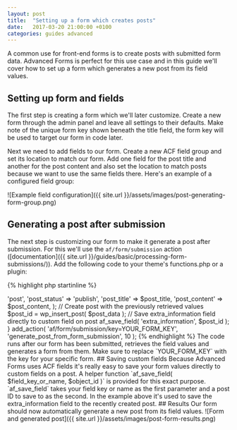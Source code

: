```yaml
---
layout: post
title:  "Setting up a form which creates posts"
date:   2017-03-20 21:00:00 +0100
categories: guides advanced
---
```


A common use for front-end forms is to create posts with submitted form data. Advanced Forms is perfect for this use case and in this guide we'll cover how to set up a form which generates a new post from its field values.

## Setting up form and fields

The first step is creating a form which we'll later customize. Create a new form through the admin panel and leave all settings to their defaults. Make note of the unique form key shown beneath the title field, the form key will be used to target our form in code later.

Next we need to add fields to our form. Create a new ACF field group and set its location to match our form. Add one field for the post title and another for the post content and also set the location to match posts because we want to use the same fields there. Here's an example of a configured field group:

![Example field configuration]({{ site.url }}/assets/images/post-generating-form-group.png)

## Generating a post after submission

The next step is customizing our form to make it generate a post after submission. For this we'll use the `af/form/submission` action ([documentation]({{ site.url }}/guides/basic/processing-form-submissions/)). Add the following code to your theme's functions.php or a plugin:

{% highlight php startinline %}
<?php

function generate_post_from_form_submission() {
    
	// Get the submitted field values
	$post_title = af_get_field( 'post_title' );
	$post_content = af_get_field( 'post_content' );
    
	// Set up a form using the values for post title and content
	// Replace post_type with whatever type of post you want to generate
	$post_data = array(
		'post_type' => 'post',
		'post_status' => 'publish',
		'post_title' => $post_title,
		'post_content' => $post_content,
	);
	
	// Create post with the previously retrieved values
	$post_id = wp_insert_post( $post_data );
	
	// Save extra_information field directly to custom field on post
	af_save_field( 'extra_information', $post_id );
    
}
add_action( 'af/form/submission/key=YOUR_FORM_KEY', 'generate_post_from_form_submission', 10 );

{% endhighlight %}

The code runs after our form has been submitted, retrieves the field values and generates a form from them. Make sure to replace `YOUR_FORM_KEY` with the key for your specific form.

## Saving custom fields

Because Advanced Forms uses ACF fields it's really easy to save your form values directly to custom fields on a post. A helper function `af_save_field( $field_key_or_name, $object_id )` is provided for this exact purpose. `af_save_field` takes your field key or name as the first parameter and a post ID to save to as the second. In the example above it's used to save the extra_information field to the recently created post.

## Results

Our form should now automatically generate a new post from its field values.

![Form and generated post]({{ site.url }}/assets/images/post-form-results.png)